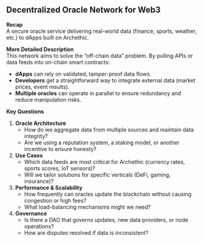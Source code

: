 ## Decentralized Oracle Network for Web3
**Recap**  
A secure oracle service delivering real-world data (finance, sports, weather, etc.) to dApps built on Archethic.

**More Detailed Description**  
This network aims to solve the “off-chain data” problem. By pulling APIs or data feeds into on-chain smart contracts:
- **dApps** can rely on validated, tamper-proof data flows.
- **Developers** get a straightforward way to integrate external data (market prices, event results).
- **Multiple oracles** can operate in parallel to ensure redundancy and reduce manipulation risks.

**Key Questions**  
1. **Oracle Architecture**  
   - How do we aggregate data from multiple sources and maintain data integrity?  
   - Are we using a reputation system, a staking model, or another incentive to ensure honesty?  
2. **Use Cases**  
   - Which data feeds are most critical for Archethic (currency rates, sports scores, IoT sensors)?  
   - Will we tailor solutions for specific verticals (DeFi, gaming, insurance)?  
3. **Performance & Scalability**  
   - How frequently can oracles update the blockchain without causing congestion or high fees?  
   - What load-balancing mechanisms might we need?  
4. **Governance**  
   - Is there a DAO that governs updates, new data providers, or node operations?  
   - How are disputes resolved if data is inconsistent?
   